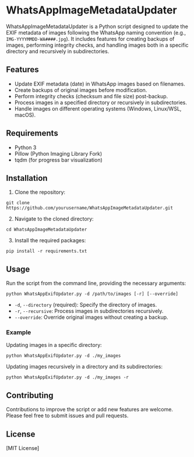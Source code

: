 # WhatsAppImageMetadataUpdater

WhatsAppImageMetadataUpdater is a Python script designed to update the EXIF metadata of images following the WhatsApp naming convention (e.g., `IMG-YYYYMMDD-WA####.jpg`). It includes features for creating backups of images, performing integrity checks, and handling images both in a specific directory and recursively in subdirectories.

## Features

- Update EXIF metadata (date) in WhatsApp images based on filenames.
- Create backups of original images before modification.
- Perform integrity checks (checksum and file size) post-backup.
- Process images in a specified directory or recursively in subdirectories.
- Handle images on different operating systems (Windows, Linux/WSL, macOS).

## Requirements

- Python 3
- Pillow (Python Imaging Library Fork)
- tqdm (for progress bar visualization)

## Installation

1. Clone the repository:
```
git clone https://github.com/yourusername/WhatsAppImageMetadataUpdater.git
```
2. Navigate to the cloned directory:
```
cd WhatsAppImageMetadataUpdater
```
3. Install the required packages:
```
pip install -r requirements.txt
```

## Usage

Run the script from the command line, providing the necessary arguments:
```
python WhatsAppExifUpdater.py -d /path/to/images [-r] [--override]
```

- `-d`, `--directory` (required): Specify the directory of images.
- `-r`, `--recursive`: Process images in subdirectories recursively.
- `--override`: Override original images without creating a backup.

### Example

Updating images in a specific directory:

```
python WhatsAppExifUpdater.py -d ./my_images
```

Updating images recursively in a directory and its subdirectories:

```
python WhatsAppExifUpdater.py -d ./my_images -r
```

## Contributing

Contributions to improve the script or add new features are welcome. Please feel free to submit issues and pull requests.

## License

[MIT License]


